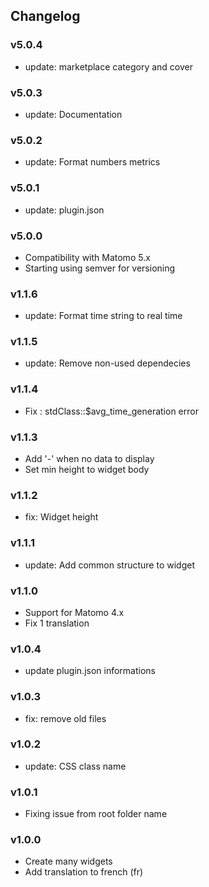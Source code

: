 ## Changelog

### v5.0.4

- update: marketplace category and cover

### v5.0.3

- update: Documentation

### v5.0.2

- update: Format numbers metrics

### v5.0.1

- update: plugin.json

### v5.0.0

- Compatibility with Matomo 5.x
- Starting using semver for versioning

### v1.1.6

- update: Format time string to real time

### v1.1.5

- update: Remove non-used dependecies

### v1.1.4

- Fix : stdClass::$avg_time_generation error

### v1.1.3

- Add '-' when no data to display
- Set min height to widget body

### v1.1.2

- fix: Widget height

### v1.1.1

- update: Add common structure to widget

### v1.1.0

- Support for Matomo 4.x
- Fix 1 translation

### v1.0.4

- update plugin.json informations

### v1.0.3

- fix: remove old files

### v1.0.2

- update: CSS class name

### v1.0.1

- Fixing issue from root folder name

### v1.0.0

- Create many widgets
- Add translation to french (fr)

